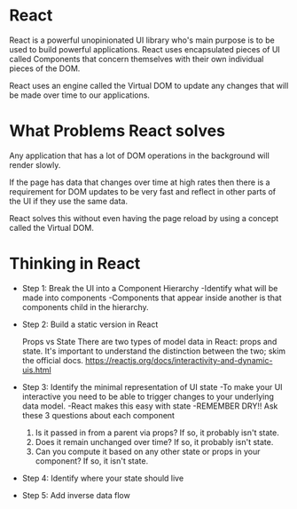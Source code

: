 # React
  React is a powerful unopinionated UI library who's main purpose is to be used to build powerful applications. React uses encapsulated pieces of UI called Components that concern themselves with their own individual pieces of the DOM.

  React uses an engine called the Virtual DOM to update any changes that will be made over time to our applications.

# What Problems React solves
  Any application that has a lot of DOM operations in the background will render slowly. 

  If the page has data that changes over time at high rates then there is a requirement for DOM updates to be very fast and reflect in other parts of the UI if they use the same data.

  React solves this without even having the page reload by using a concept called the Virtual DOM.

# Thinking in React
  - Step 1: Break the UI into a Component Hierarchy
    -Identify what will be made into components
    -Components that appear inside another is that components child in the hierarchy.

  - Step 2: Build a static version in React

      Props vs State
        There are two types of model data in React: props and state. It's important to understand the distinction between the two; skim the official docs. https://reactjs.org/docs/interactivity-and-dynamic-uis.html

  - Step 3: Identify the minimal representation of UI state
    -To make your UI interactive you need to be able to trigger changes to your underlying data model.
    -React makes this easy with state
    -REMEMBER DRY!!
      Ask these 3 questions about each component
      1. Is it passed in from a parent via props? If so, it probably isn't state.
      2. Does it remain unchanged over time? If so, it probably isn't state.
      3. Can you compute it based on any other state or props in your component? If so, it isn't state.

  - Step 4: Identify where your state should live

  - Step 5: Add inverse data flow